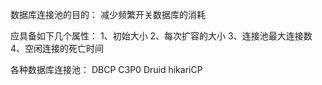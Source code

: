 数据库连接池的目的：
减少频繁开关数据库的消耗

应具备如下几个属性：
1、初始大小
2、每次扩容的大小
3、连接池最大连接数
4、空闲连接的死亡时间

各种数据库连接池：
DBCP
C3P0
Druid
hikariCP